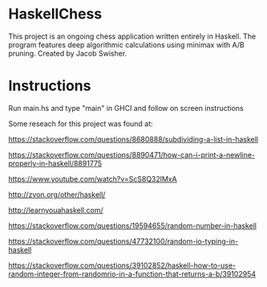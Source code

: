 # HaskellChess

This project is an ongoing chess application written entirely in Haskell. The program features deep algorithmic calculations using minimax with A/B pruning. Created by Jacob Swisher.

# Instructions

Run main.hs and type "main" in GHCI and follow on screen instructions

Some reseach for this project was found at: 

https://stackoverflow.com/questions/8680888/subdividing-a-list-in-haskell 

https://stackoverflow.com/questions/8890471/how-can-i-print-a-newline-properly-in-haskell/8891775 

https://www.youtube.com/watch?v=ScS8Q32lMxA

http://zvon.org/other/haskell/

http://learnyouahaskell.com/

https://stackoverflow.com/questions/19594655/random-number-in-haskell

https://stackoverflow.com/questions/47732100/random-io-typing-in-haskell

https://stackoverflow.com/questions/39102852/haskell-how-to-use-random-integer-from-randomrio-in-a-function-that-returns-a-b/39102954
